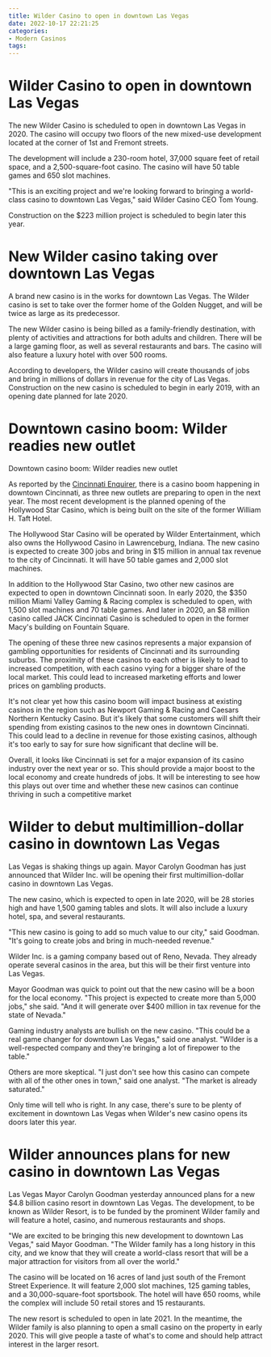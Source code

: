 ```yaml
---
title: Wilder Casino to open in downtown Las Vegas
date: 2022-10-17 22:21:25
categories:
- Modern Casinos
tags:
---
```



# Wilder Casino to open in downtown Las Vegas

The new Wilder Casino is scheduled to open in downtown Las Vegas in 2020. The casino will occupy two floors of the new mixed-use development located at the corner of 1st and Fremont streets.

The development will include a 230-room hotel, 37,000 square feet of retail space, and a 2,500-square-foot casino. The casino will have 50 table games and 650 slot machines.

"This is an exciting project and we're looking forward to bringing a world-class casino to downtown Las Vegas," said Wilder Casino CEO Tom Young.

Construction on the $223 million project is scheduled to begin later this year.

# New Wilder casino taking over downtown Las Vegas

A brand new casino is in the works for downtown Las Vegas. The Wilder casino is set to take over the former home of the Golden Nugget, and will be twice as large as its predecessor.

The new Wilder casino is being billed as a family-friendly destination, with plenty of activities and attractions for both adults and children. There will be a large gaming floor, as well as several restaurants and bars. The casino will also feature a luxury hotel with over 500 rooms.

According to developers, the Wilder casino will create thousands of jobs and bring in millions of dollars in revenue for the city of Las Vegas. Construction on the new casino is scheduled to begin in early 2019, with an opening date planned for late 2020.

# Downtown casino boom: Wilder readies new outlet

Downtown casino boom: Wilder readies new outlet

As reported by the <a href="https://www.cincinnati.com/story/news/local/hamiltoncounty/2019/02/01/downtown-cincinnati-casinos-wilder-hollywood-star-casino/2742853002/" target="_blank">Cincinnati Enquirer</a>, there is a casino boom happening in downtown Cincinnati, as three new outlets are preparing to open in the next year. The most recent development is the planned opening of the Hollywood Star Casino, which is being built on the site of the former William H. Taft Hotel.

The Hollywood Star Casino will be operated by Wilder Entertainment, which also owns the Hollywood Casino in Lawrenceburg, Indiana. The new casino is expected to create 300 jobs and bring in $15 million in annual tax revenue to the city of Cincinnati. It will have 50 table games and 2,000 slot machines.

In addition to the Hollywood Star Casino, two other new casinos are expected to open in downtown Cincinnati soon. In early 2020, the $350 million Miami Valley Gaming & Racing complex is scheduled to open, with 1,500 slot machines and 70 table games. And later in 2020, an $8 million casino called JACK Cincinnati Casino is scheduled to open in the former Macy's building on Fountain Square.

The opening of these three new casinos represents a major expansion of gambling opportunities for residents of Cincinnati and its surrounding suburbs. The proximity of these casinos to each other is likely to lead to increased competition, with each casino vying for a bigger share of the local market. This could lead to increased marketing efforts and lower prices on gambling products.

It's not clear yet how this casino boom will impact business at existing casinos in the region such as Newport Gaming & Racing and Caesars Northern Kentucky Casino. But it's likely that some customers will shift their spending from existing casinos to the new ones in downtown Cincinnati. This could lead to a decline in revenue for those existing casinos, although it's too early to say for sure how significant that decline will be.

Overall, it looks like Cincinnati is set for a major expansion of its casino industry over the next year or so. This should provide a major boost to the local economy and create hundreds of jobs. It will be interesting to see how this plays out over time and whether these new casinos can continue thriving in such a competitive market

# Wilder to debut multimillion-dollar casino in downtown Las Vegas

Las Vegas is shaking things up again. Mayor Carolyn Goodman has just announced that Wilder Inc. will be opening their first multimillion-dollar casino in downtown Las Vegas.

The new casino, which is expected to open in late 2020, will be 28 stories high and have 1,500 gaming tables and slots. It will also include a luxury hotel, spa, and several restaurants.

"This new casino is going to add so much value to our city," said Goodman. "It's going to create jobs and bring in much-needed revenue."

Wilder Inc. is a gaming company based out of Reno, Nevada. They already operate several casinos in the area, but this will be their first venture into Las Vegas.

Mayor Goodman was quick to point out that the new casino will be a boon for the local economy. "This project is expected to create more than 5,000 jobs," she said. "And it will generate over $400 million in tax revenue for the state of Nevada."

 Gaming industry analysts are bullish on the new casino. "This could be a real game changer for downtown Las Vegas," said one analyst. "Wilder is a well-respected company and they're bringing a lot of firepower to the table."

Others are more skeptical. "I just don't see how this casino can compete with all of the other ones in town," said one analyst. "The market is already saturated."

Only time will tell who is right. In any case, there's sure to be plenty of excitement in downtown Las Vegas when Wilder's new casino opens its doors later this year.

# Wilder announces plans for new casino in downtown Las Vegas

Las Vegas Mayor Carolyn Goodman yesterday announced plans for a new $4.8 billion casino resort in downtown Las Vegas. The development, to be known as Wilder Resort, is to be funded by the prominent Wilder family and will feature a hotel, casino, and numerous restaurants and shops.

"We are excited to be bringing this new development to downtown Las Vegas," said Mayor Goodman. "The Wilder family has a long history in this city, and we know that they will create a world-class resort that will be a major attraction for visitors from all over the world."

The casino will be located on 16 acres of land just south of the Fremont Street Experience. It will feature 2,000 slot machines, 125 gaming tables, and a 30,000-square-foot sportsbook. The hotel will have 650 rooms, while the complex will include 50 retail stores and 15 restaurants.

The new resort is scheduled to open in late 2021. In the meantime, the Wilder family is also planning to open a small casino on the property in early 2020. This will give people a taste of what's to come and should help attract interest in the larger resort.